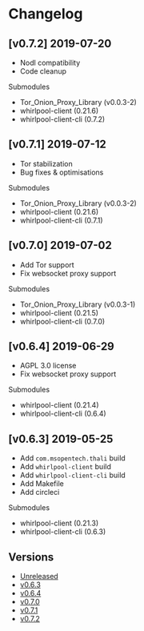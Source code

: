# Changelog

## [v0.7.2] 2019-07-20

- Nodl compatibility
- Code cleanup

Submodules

- Tor_Onion_Proxy_Library (v0.0.3-2)
- whirlpool-client (0.21.6)
- whirlpool-client-cli (0.7.2)

## [v0.7.1] 2019-07-12

- Tor stabilization
- Bug fixes & optimisations

Submodules

- Tor_Onion_Proxy_Library (v0.0.3-2)
- whirlpool-client (0.21.6)
- whirlpool-client-cli (0.7.1)

## [v0.7.0] 2019-07-02

- Add Tor support
- Fix websocket proxy support

Submodules

- Tor_Onion_Proxy_Library (v0.0.3-1)
- whirlpool-client (0.21.5)
- whirlpool-client-cli (0.7.0)

## [v0.6.4] 2019-06-29

- AGPL 3.0 license
- Fix websocket proxy support

Submodules

- whirlpool-client (0.21.4)
- whirlpool-client-cli (0.6.4)

## [v0.6.3] 2019-05-25

- Add `com.msopentech.thali` build
- Add `whirlpool-client` build
- Add `whirlpool-client-cli` build
- Add Makefile
- Add circleci

Submodules

- whirlpool-client (0.21.3)
- whirlpool-client-cli (0.6.3)

## Versions
- [Unreleased](https://github.com/tsuba-dev/whirlpool-smithy/compare/v0.7.2...HEAD)
- [v0.6.3](https://github.com/tsuba-dev/whirlpool-smithy/compare/v0.0.0...v0.6.3)
- [v0.6.4](https://github.com/tsuba-dev/whirlpool-smithy/compare/v0.6.3...v0.6.4)
- [v0.7.0](https://github.com/tsuba-dev/whirlpool-smithy/compare/v0.6.4...v0.7.0)
- [v0.7.1](https://github.com/tsuba-dev/whirlpool-smithy/compare/v0.7.0...v0.7.1)
- [v0.7.2](https://github.com/tsuba-dev/whirlpool-smithy/compare/v0.7.1...v0.7.2)
